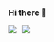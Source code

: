 ### Hi there 👋

<p align='left'>
  <a href="https://www.linkedin.com/in/baris-eksi-823a6b81/"><img src="https://img.shields.io/badge/linkedin-%230077B5.svg?&style=for-the-badge&logo=linkedin&logoColor=white" /></a>&nbsp;&nbsp;
  <a href="mailto:bariseksi@gmail.com?subject=HiBaris"><img src="https://img.shields.io/badge/gmail-%23D14836.svg?&style=for-the-badge&logo=gmail&logoColor=white" /></a>
</p>


<!--
**bariseksi/bariseksi** is a ✨ _special_ ✨ repository because its `README.md` (this file) appears on your GitHub profile.

Here are some ideas to get you started:

- 🔭 I’m currently working on ...
- 🌱 I’m currently learning ...
- 👯 I’m looking to collaborate on ...
- 🤔 I’m looking for help with ...
- 💬 Ask me about ...
- 📫 How to reach me: ...
- 😄 Pronouns: ...
- ⚡ Fun fact: ...
-->
